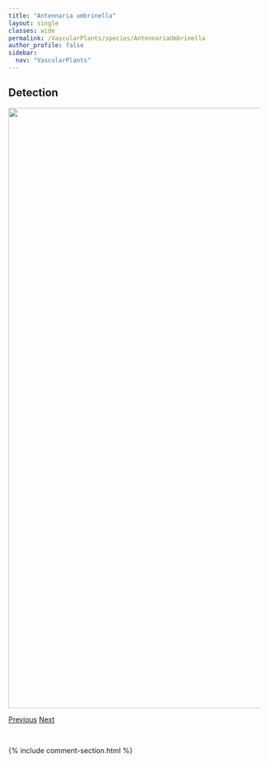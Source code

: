 ```yaml
---
title: "Antennaria umbrinella"
layout: single
classes: wide
permalink: /VascularPlants/species/AntennariaUmbrinella
author_profile: false
sidebar:
  nav: "VascularPlants"
---
```


<h2>Detection</h2>

<a href="https://drive.google.com/uc?export=view&id=1BYbFacbMgaQtfBl8-JSLqUnz28DfDocw">
<img src="https://drive.google.com/uc?export=view&id=1BYbFacbMgaQtfBl8-JSLqUnz28DfDocw" height = "1200" width = "800">
</a>


<a href="/DevelopmentWebsite/VascularPlants/species/AntennariaRosea" class="pagination--pager" title="Antennaria rosea">Previous</a> <a href="/DevelopmentWebsite/VascularPlants/species/Anthoxanthum" class="pagination--pager" title="Anthoxanthum">Next</a>

<p>&nbsp;</p>

{% include comment-section.html %}

